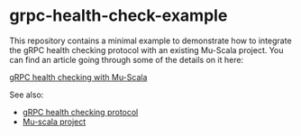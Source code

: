 # grpc-health-check-example

This repository contains a minimal example to demonstrate how to integrate the gRPC health checking protocol with an existing Mu-Scala project. You can find an article going through some of the details on it here: 

[gRPC health checking with Mu-Scala](https://medium.com/@ricopinazo/grpc-health-checking-with-mu-scala-4de6057cd32e)

See also:

- [gRPC health checking protocol](https://github.com/grpc/grpc/blob/master/doc/health-checking.md)
- [Mu-scala project](https://github.com/higherkindness/mu-scala)
